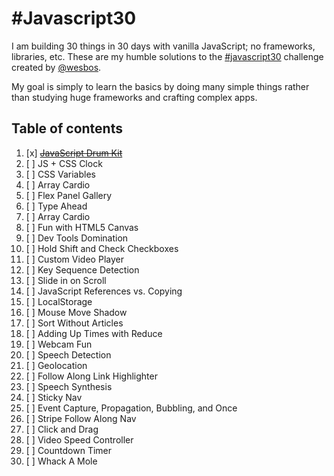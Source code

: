 # #Javascript30

I am building 30 things in 30 days with vanilla JavaScript; no frameworks, libraries, etc. These are my humble solutions to the  [#javascript30](https://javascript30.com) challenge created by [@wesbos](https://github.com/wesbos).

My goal is simply to learn the basics by doing many simple things rather than studying huge frameworks and crafting complex apps.

## Table of contents
1. [x] ~~[JavaScript Drum Kit](./01-drum-kit)~~
2. [ ] JS + CSS Clock
3. [ ] CSS Variables
4. [ ] Array Cardio
5. [ ] Flex Panel Gallery
6. [ ] Type Ahead
7. [ ] Array Cardio
8. [ ] Fun with HTML5 Canvas
9. [ ] Dev Tools Domination
10. [ ] Hold Shift and Check Checkboxes
11. [ ] Custom Video Player
12. [ ] Key Sequence Detection
13. [ ] Slide in on Scroll
14. [ ] JavaScript References vs. Copying
15. [ ] LocalStorage
16. [ ] Mouse Move Shadow
17. [ ] Sort Without Articles
18. [ ] Adding Up Times with Reduce
19. [ ] Webcam Fun
20. [ ] Speech Detection
21. [ ] Geolocation
22. [ ] Follow Along Link Highlighter
23. [ ] Speech Synthesis
24. [ ] Sticky Nav
25. [ ] Event Capture, Propagation, Bubbling, and Once
26. [ ] Stripe Follow Along Nav
27. [ ] Click and Drag
28. [ ] Video Speed Controller
29. [ ] Countdown Timer
30. [ ] Whack A Mole
